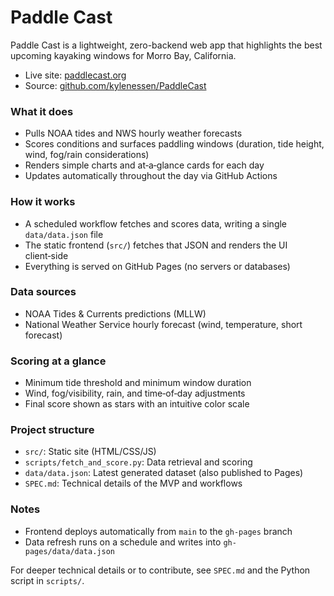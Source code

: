 # Paddle Cast

Paddle Cast is a lightweight, zero-backend web app that highlights the best upcoming kayaking windows for Morro Bay, California.

- Live site: [paddlecast.org](https://paddlecast.org)
- Source: [github.com/kylenessen/PaddleCast](https://github.com/kylenessen/PaddleCast)

### What it does
- Pulls NOAA tides and NWS hourly weather forecasts
- Scores conditions and surfaces paddling windows (duration, tide height, wind, fog/rain considerations)
- Renders simple charts and at‑a‑glance cards for each day
- Updates automatically throughout the day via GitHub Actions

### How it works
- A scheduled workflow fetches and scores data, writing a single `data/data.json` file
- The static frontend (`src/`) fetches that JSON and renders the UI client‑side
- Everything is served on GitHub Pages (no servers or databases)

### Data sources
- NOAA Tides & Currents predictions (MLLW)
- National Weather Service hourly forecast (wind, temperature, short forecast)

### Scoring at a glance
- Minimum tide threshold and minimum window duration
- Wind, fog/visibility, rain, and time‑of‑day adjustments
- Final score shown as stars with an intuitive color scale

### Project structure
- `src/`: Static site (HTML/CSS/JS)
- `scripts/fetch_and_score.py`: Data retrieval and scoring
- `data/data.json`: Latest generated dataset (also published to Pages)
- `SPEC.md`: Technical details of the MVP and workflows

### Notes
- Frontend deploys automatically from `main` to the `gh-pages` branch
- Data refresh runs on a schedule and writes into `gh-pages/data/data.json`

For deeper technical details or to contribute, see `SPEC.md` and the Python script in `scripts/`.
